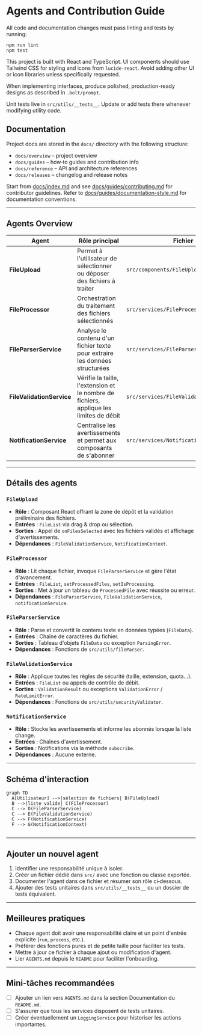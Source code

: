 # Agents and Contribution Guide

All code and documentation changes must pass linting and tests by running:

```
npm run lint
npm test
```

This project is built with React and TypeScript. UI components should use Tailwind CSS for styling and icons from `lucide-react`. Avoid adding other UI or icon libraries unless specifically requested.

When implementing interfaces, produce polished, production-ready designs as described in `.bolt/prompt`.

Unit tests live in `src/utils/__tests__`. Update or add tests there whenever modifying utility code.

## Documentation

Project docs are stored in the `docs/` directory with the following structure:

- `docs/overview` – project overview
- `docs/guides` – how‑to guides and contribution info
- `docs/reference` – API and architecture references
- `docs/releases` – changelog and release notes

Start from [docs/index.md](docs/index.md) and see
[docs/guides/contributing.md](docs/guides/contributing.md) for contributor guidelines.
Refer to [docs/guides/documentation-style.md](docs/guides/documentation-style.md) for documentation conventions.

---

## Agents Overview

| Agent | Rôle principal | Fichier | Entrées | Sorties |
|-------|----------------|---------|---------|---------|
| **FileUpload** | Permet à l'utilisateur de sélectionner ou déposer des fichiers à traiter | `src/components/FileUpload.tsx` | `FileList` depuis l'interface | Appelle `FileProcessor` et affiche les erreurs de validation |
| **FileProcessor** | Orchestration du traitement des fichiers sélectionnés | `src/services/FileProcessor.ts` | `FileList`, setters React pour l'état | Met à jour la liste de `ProcessedFile` et déclenche la conversion JSON |
| **FileParserService** | Analyse le contenu d'un fichier texte pour extraire les données structurées | `src/services/FileParserService.ts` | Contenu texte brut | Tableau de `FileData` |
| **FileValidationService** | Vérifie la taille, l'extension et le nombre de fichiers, applique les limites de débit | `src/services/FileValidationService.ts` | `FileList` | Résultat de validation ou exception |
| **NotificationService** | Centralise les avertissements et permet aux composants de s'abonner | `src/services/NotificationService.ts` | Messages d'avertissement | Notifications via `NotificationContext` |

---

## Détails des agents

### `FileUpload`
- **Rôle** : Composant React offrant la zone de dépôt et la validation préliminaire des fichiers.
- **Entrées** : `FileList` via drag & drop ou sélection.
- **Sorties** : Appel de `onFilesSelected` avec les fichiers validés et affichage d'avertissements.
- **Dépendances** : `FileValidationService`, `NotificationContext`.

### `FileProcessor`
- **Rôle** : Lit chaque fichier, invoque `FileParserService` et gère l'état d'avancement.
- **Entrées** : `FileList`, `setProcessedFiles`, `setIsProcessing`.
- **Sorties** : Met à jour un tableau de `ProcessedFile` avec réussite ou erreur.
- **Dépendances** : `FileParserService`, `FileValidationService`, `notificationService`.

### `FileParserService`
- **Rôle** : Parse et convertit le contenu texte en données typées (`FileData`).
- **Entrées** : Chaîne de caractères du fichier.
- **Sorties** : Tableau d'objets `FileData` ou exception `ParsingError`.
- **Dépendances** : Fonctions de `src/utils/fileParser`.

### `FileValidationService`
- **Rôle** : Applique toutes les règles de sécurité (taille, extension, quota...).
- **Entrées** : `FileList` ou appels de contrôle de débit.
- **Sorties** : `ValidationResult` ou exceptions `ValidationError` / `RateLimitError`.
- **Dépendances** : Fonctions de `src/utils/securityValidator`.

### `NotificationService`
- **Rôle** : Stocke les avertissements et informe les abonnés lorsque la liste change.
- **Entrées** : Chaînes d'avertissement.
- **Sorties** : Notifications via la méthode `subscribe`.
- **Dépendances** : Aucune externe.

---

## Schéma d'interaction

```mermaid
graph TD
  A[Utilisateur] -->|sélection de fichiers| B(FileUpload)
  B -->|liste valide| C(FileProcessor)
  C --> D(FileParserService)
  C --> E(FileValidationService)
  C --> F(NotificationService)
  F --> G(NotificationContext)


```

---

## Ajouter un nouvel agent
1. Identifier une responsabilité unique à isoler.
2. Créer un fichier dédié dans `src/` avec une fonction ou classe exportée.
3. Documenter l'agent dans ce fichier et résumer son rôle ci‑dessous.
4. Ajouter des tests unitaires dans `src/utils/__tests__` ou un dossier de tests équivalent.

---

## Meilleures pratiques
* Chaque agent doit avoir une responsabilité claire et un point d'entrée explicite (`run`, `process`, etc.).
* Préférer des fonctions pures et de petite taille pour faciliter les tests.
* Mettre à jour ce fichier à chaque ajout ou modification d'agent.
* Lier `AGENTS.md` depuis le `README` pour faciliter l'onboarding.

---

## Mini-tâches recommandées
* [ ] Ajouter un lien vers `AGENTS.md` dans la section Documentation du `README.md`.
* [ ] S'assurer que tous les services disposent de tests unitaires.
* [ ] Créer éventuellement un `LoggingService` pour historiser les actions importantes.
